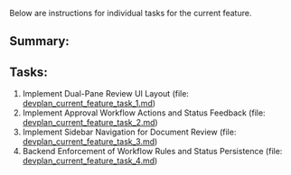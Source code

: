 Below are instructions for individual tasks for the current feature.

## Summary:



## Tasks:
1. Implement Dual-Pane Review UI Layout (file: [devplan_current_feature_task_1.md](./devplan_current_feature_task_1.md))
2. Implement Approval Workflow Actions and Status Feedback (file: [devplan_current_feature_task_2.md](./devplan_current_feature_task_2.md))
3. Implement Sidebar Navigation for Document Review (file: [devplan_current_feature_task_3.md](./devplan_current_feature_task_3.md))
4. Backend Enforcement of Workflow Rules and Status Persistence (file: [devplan_current_feature_task_4.md](./devplan_current_feature_task_4.md))
